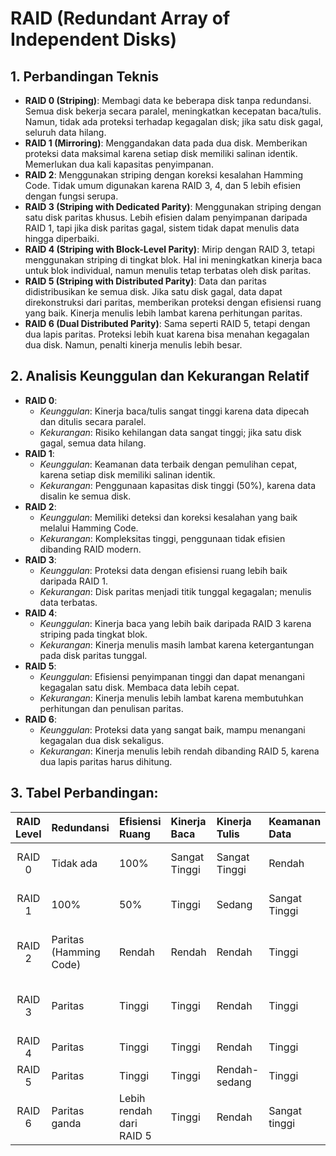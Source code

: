 # RAID (Redundant Array of Independent Disks)

## 1. Perbandingan Teknis

- **RAID 0 (Striping)**: Membagi data ke beberapa disk tanpa redundansi. Semua disk bekerja secara paralel, meningkatkan kecepatan baca/tulis. Namun, tidak ada proteksi terhadap kegagalan disk; jika satu disk gagal, seluruh data hilang.
- **RAID 1 (Mirroring)**: Menggandakan data pada dua disk. Memberikan proteksi data maksimal karena setiap disk memiliki salinan identik. Memerlukan dua kali kapasitas penyimpanan.
- **RAID 2**: Menggunakan striping dengan koreksi kesalahan Hamming Code. Tidak umum digunakan karena RAID 3, 4, dan 5 lebih efisien dengan fungsi serupa.
- **RAID 3 (Striping with Dedicated Parity)**: Menggunakan striping dengan satu disk paritas khusus. Lebih efisien dalam penyimpanan daripada RAID 1, tapi jika disk paritas gagal, sistem tidak dapat menulis data hingga diperbaiki.
- **RAID 4 (Striping with Block-Level Parity)**: Mirip dengan RAID 3, tetapi menggunakan striping di tingkat blok. Hal ini meningkatkan kinerja baca untuk blok individual, namun menulis tetap terbatas oleh disk paritas.
- **RAID 5 (Striping with Distributed Parity)**: Data dan paritas didistribusikan ke semua disk. Jika satu disk gagal, data dapat direkonstruksi dari paritas, memberikan proteksi dengan efisiensi ruang yang baik. Kinerja menulis lebih lambat karena perhitungan paritas.
- **RAID 6 (Dual Distributed Parity)**: Sama seperti RAID 5, tetapi dengan dua lapis paritas. Proteksi lebih kuat karena bisa menahan kegagalan dua disk. Namun, penalti kinerja menulis lebih besar.

## 2. Analisis Keunggulan dan Kekurangan Relatif

- **RAID 0**:
  - *Keunggulan*: Kinerja baca/tulis sangat tinggi karena data dipecah dan ditulis secara paralel.
  - *Kekurangan*: Risiko kehilangan data sangat tinggi; jika satu disk gagal, semua data hilang.
- **RAID 1**:
  - *Keunggulan*: Keamanan data terbaik dengan pemulihan cepat, karena setiap disk memiliki salinan identik.
  - *Kekurangan*: Penggunaan kapasitas disk tinggi (50%), karena data disalin ke semua disk.
- **RAID 2**:
  - *Keunggulan*: Memiliki deteksi dan koreksi kesalahan yang baik melalui Hamming Code.
  - *Kekurangan*: Kompleksitas tinggi, penggunaan tidak efisien dibanding RAID modern.
- **RAID 3**:
  - *Keunggulan*: Proteksi data dengan efisiensi ruang lebih baik daripada RAID 1.
  - *Kekurangan*: Disk paritas menjadi titik tunggal kegagalan; menulis data terbatas.
- **RAID 4**:
  - *Keunggulan*: Kinerja baca yang lebih baik daripada RAID 3 karena striping pada tingkat blok.
  - *Kekurangan*: Kinerja menulis masih lambat karena ketergantungan pada disk paritas tunggal.
- **RAID 5**:
  - *Keunggulan*: Efisiensi penyimpanan tinggi dan dapat menangani kegagalan satu disk. Membaca data lebih cepat.
  - *Kekurangan*: Kinerja menulis lebih lambat karena membutuhkan perhitungan dan penulisan paritas.
- **RAID 6**:
  - *Keunggulan*: Proteksi data yang sangat baik, mampu menangani kegagalan dua disk sekaligus.
  - *Kekurangan*: Kinerja menulis lebih rendah dibanding RAID 5, karena dua lapis paritas harus dihitung.

## 3. Tabel Perbandingan:

|RAID Level|Redundansi|Efisiensi Ruang|Kinerja Baca|Kinerja Tulis|Keamanan Data|Aplikasi Umum|
|:---:|:---|:---|:---|:---|:---|:---|
|RAID 0|Tidak ada|100%|Sangat Tinggi|Sangat Tinggi|Rendah|Video editing, Image processing|
|RAID 1|100%|50%|Tinggi|Sedang|Sangat Tinggi|Sistem yang membutuhkan uptime tinggi|
|RAID 2|Paritas (Hamming Code)|Rendah|Rendah|Rendah|Tinggi|Sangat jarang digunakan di aplikasi modern|
|RAID 3|Paritas|Tinggi|Tinggi|Rendah|Tinggi|Sistem pengolahan data dengan ukuran besar|
|RAID 4|Paritas|Tinggi|Tinggi|Rendah|Tinggi|Server database|
|RAID 5|Paritas|Tinggi|Tinggi|Rendah-sedang|Tinggi|Server file, database|
|RAID 6|Paritas ganda|Lebih rendah dari RAID 5|Tinggi|Rendah|Sangat tinggi|Aplikasi kritis yang tidak boleh gagal|
